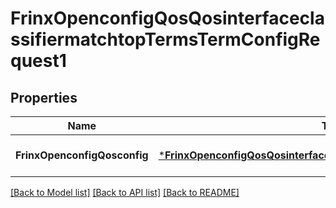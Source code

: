 # FrinxOpenconfigQosQosinterfaceclassifiermatchtopTermsTermConfigRequest1

## Properties
Name | Type | Description | Notes
------------ | ------------- | ------------- | -------------
**FrinxOpenconfigQosconfig** | [***FrinxOpenconfigQosQosinterfaceclassifiermatchtopTermsTermConfig**](frinx.openconfig.qos.qosinterfaceclassifiermatchtop.terms.term.Config.md) |  | [optional] [default to null]

[[Back to Model list]](../README.md#documentation-for-models) [[Back to API list]](../README.md#documentation-for-api-endpoints) [[Back to README]](../README.md)



